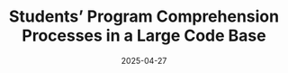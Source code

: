---
title: "Students’ Program Comprehension Processes in a Large Code Base"
collection: publications
permalink: /publication/pc_processes
excerpt: 'excerpt'
date: 2025-04-27
venue: '(Accepted) ICPC'
citation: Anshul Shah, Thanh Tong, Elena Tomson, Steven Shi, Bill Griswold, Gerald Soosairaj. 2025. Students’ Program Comprehension Processes in a Large Code Base. In Proceedings of the 33nd IEEE/ACM International Conference on Program Comprehension (ICPC '25). Association for Computing Machinery, New York, NY, USA. <a href="https://anshulshah99.github.io/files/pc_processes.pdf">https://anshulshah99.github.io/files/pc_processes.pdf</a>
---